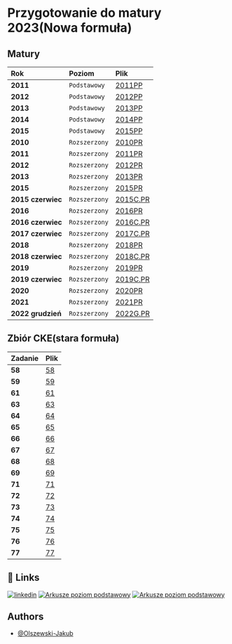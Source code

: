# Przygotowanie do matury 2023(Nowa formuła)

## Matury

| Rok               | Poziom        | Plik                                                                                       |
|:------------------|:--------------|:-------------------------------------------------------------------------------------------|
| **2011**          | `Podstawowy`  | [2011PP](https://github.com/Olszewski-Jakub/Matury/tree/master/MATURY/2011PP)              |
| **2012**          | `Podstawowy`  | [2012PP](https://github.com/Olszewski-Jakub/Matury/tree/master/MATURY/2012PP)              |
| **2013**          | `Podstawowy`  | [2013PP](https://github.com/Olszewski-Jakub/Matury/tree/master/MATURY/2013PP)              |
| **2014**          | `Podstawowy`  | [2014PP](https://github.com/Olszewski-Jakub/Matury/tree/master/MATURY/2014PP)              |
| **2015**          | `Podstawowy`  | [2015PP](https://github.com/Olszewski-Jakub/Matury/tree/master/MATURY/2015PP)              |
| **2010**          | `Rozszerzony` | [2010PR](https://github.com/Olszewski-Jakub/Matury/tree/master/MATURY/2010PR)              |
| **2011**          | `Rozszerzony` | [2011PR](https://github.com/Olszewski-Jakub/Matury/tree/master/MATURY/2011PR)              |
| **2012**          | `Rozszerzony` | [2012PR](https://github.com/Olszewski-Jakub/Matury/tree/master/MATURY/2012PR)              |
| **2013**          | `Rozszerzony` | [2013PR](https://github.com/Olszewski-Jakub/Matury/tree/master/MATURY/2013PR)              |
| **2015**          | `Rozszerzony` | [2015PR](https://github.com/Olszewski-Jakub/Matury/tree/master/MATURY/2015PR)              |
| **2015 czerwiec** | `Rozszerzony` | [2015C.PR](https://github.com/Olszewski-Jakub/Matury/tree/master/MATURY/2015C.PR)          |
| **2016**          | `Rozszerzony` | [2016PR](https://github.com/Olszewski-Jakub/Matury/tree/master/MATURY/2016PR)              |
| **2016 czerwiec** | `Rozszerzony` | [2016C.PR](https://github.com/Olszewski-Jakub/Matury/tree/master/MATURY/2016C.PR)          |
| **2017 czerwiec** | `Rozszerzony` | [2017C.PR](https://github.com/Olszewski-Jakub/Matury/tree/master/MATURY/2017C.PR)          |
| **2018**          | `Rozszerzony` | [2018PR](https://github.com/Olszewski-Jakub/Matury/tree/master/MATURY/2018PR)              |
| **2018 czerwiec** | `Rozszerzony` | [2018C.PR](https://github.com/Olszewski-Jakub/Matury/tree/master/MATURY/2018C.PR)          |
| **2019**          | `Rozszerzony` | [2019PR](https://github.com/Olszewski-Jakub/Matury/tree/master/MATURY/2019PR)              |
| **2019 czerwiec** | `Rozszerzony` | [2019C.PR](https://github.com/Olszewski-Jakub/Matury/tree/master/MATURY/2019C.PR)          |
| **2020**          | `Rozszerzony` | [2020PR](https://github.com/Olszewski-Jakub/Matury/tree/master/MATURY/2020PR)              |
| **2021**          | `Rozszerzony` | [2021PR](https://github.com/Olszewski-Jakub/Matury/tree/master/MATURY/2021PR)              |
| **2022 grudzień** | `Rozszerzony` | [2022G.PR](https://github.com/Olszewski-Jakub/Matury/tree/master/MATURY/2022PR%20Grudzien) |

## Zbiór CKE(stara formuła)

| Zadanie | Plik                                                                 |
|:--------|:---------------------------------------------------------------------|
| **58**  | [58](https://github.com/Olszewski-Jakub/Matury/tree/master/Zbior/58) |
| **59**  | [59](https://github.com/Olszewski-Jakub/Matury/tree/master/Zbior/59) |
| **61**  | [61](https://github.com/Olszewski-Jakub/Matury/tree/master/Zbior/61) |
| **63**  | [63](https://github.com/Olszewski-Jakub/Matury/tree/master/Zbior/63) |
| **64**  | [64](https://github.com/Olszewski-Jakub/Matury/tree/master/Zbior/64) |
| **65**  | [65](https://github.com/Olszewski-Jakub/Matury/tree/master/Zbior/65) |
| **66**  | [66](https://github.com/Olszewski-Jakub/Matury/tree/master/Zbior/66) |
| **67**  | [67](https://github.com/Olszewski-Jakub/Matury/tree/master/Zbior/67) |
| **68**  | [68](https://github.com/Olszewski-Jakub/Matury/tree/master/Zbior/68) |
| **69**  | [69](https://github.com/Olszewski-Jakub/Matury/tree/master/Zbior/69) |
| **71**  | [71](https://github.com/Olszewski-Jakub/Matury/tree/master/Zbior/71) |
| **72**  | [72](https://github.com/Olszewski-Jakub/Matury/tree/master/Zbior/72) |
| **73**  | [73](https://github.com/Olszewski-Jakub/Matury/tree/master/Zbior/73) |
| **74**  | [74](https://github.com/Olszewski-Jakub/Matury/tree/master/Zbior/74) |
| **75**  | [75](https://github.com/Olszewski-Jakub/Matury/tree/master/Zbior/75) |
| **76**  | [76](https://github.com/Olszewski-Jakub/Matury/tree/master/Zbior/76) |
| **77**  | [77](https://github.com/Olszewski-Jakub/Matury/tree/master/Zbior/77) |



## 🔗 Links

[![linkedin](https://img.shields.io/badge/linkedin-0A66C2?style=for-the-badge&logo=linkedin&logoColor=white)](https://www.linkedin.com/in/jakub-olszewski-926b4b175/)
[![Arkusze poziom podstawowy](https://arkusze.pl/wp-content/uploads/2019/05/matura-podstawowa-informatyka-160x90.png)](https://arkusze.pl/informatyka-matura-poziom-podstawowy/)
[![Arkusze poziom podstawowy](https://arkusze.pl/wp-content/uploads/2019/05/matura-rozszerzona-informatyka-160x90.png)](https://arkusze.pl/informatyka-matura-poziom-rozszerzony/)

## Authors

- [@Olszewski-Jakub](https://www.github.com/Olszewski-Jakub)

